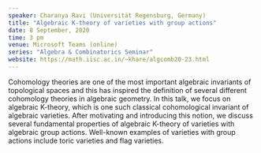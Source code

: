 ```yaml
---
speaker: Charanya Ravi (Universität Regensburg, Germany)
title: "Algebraic K-theory of varieties with group actions"
date: 8 September, 2020
time: 3 pm
venue: Microsoft Teams (online)
series: "Algebra & Combinatorics Seminar"
website: https://math.iisc.ac.in/~khare/algcomb20-23.html
---
```


 Cohomology theories are one of the most important algebraic
 invariants of topological spaces and this has inspired the
 definition of several different cohomology theories in algebraic
 geometry. In this talk, we focus on algebraic K-theory, which is
 one such classical cohomological invariant of algebraic varieties.
 After motivating and introducing this notion, we discuss several
 fundamental properties of algebraic K-theory of varieties with
 algebraic group actions. Well-known examples of varieties with
 group actions include toric varieties and flag varieties.
